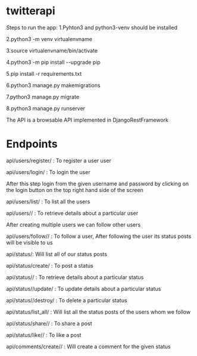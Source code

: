 # twitterapi

Steps to run the app:
1.Pyhton3 and python3-venv should be installed

2.python3 -m venv virtualenvname

3.source virtualenvname/bin/activate

4.python3 -m pip install --upgrade pip

5.pip install -r requirements.txt

6.python3 manage.py makemigrations

7.python3 manage.py migrate

8.python3 manage.py runserver

The API is a browsable API implemented in DjangoRestFramework

# Endpoints

api/users/register/ : To register a user user

api/users/login/ : To login the user

After this step login from the given username and password by clicking on the login button on the top right hand side of the screen 

api/users/list/ : To list all the users

api/users/<pk>/ : To retrieve details about a particular user
  
After creating multiple users we can follow other users

api/users/follow/<pk>/ : To follow a user, After following the user its status posts will be visible to us



api/status/: Will list all of our status posts

api/status/create/ : To post a status

api/status/<pk>/ : To retrieve details about a particular status

api/status/<pk>/update/ : To update details about a particular status

api/status/<pk>/destroy/ : To delete a particular status
  
api/status/list_all/ : Will list all the status posts of the users whom we follow

api/status/share/<pk>/ : To share a post

api/status/like/<pk>/ : To like a post



api/comments/create/<pk>/ : Will create a comment for the given status
